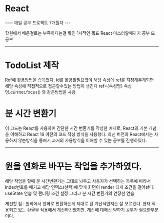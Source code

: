 # React

---- 매일 공부 프로젝트 7개월차 ---


학원에서 배운걸로는 부족하다는걸 확인
1차적인 목표 
React 마스터할때까지 공부 또 공부

----------------------------------------------------------

# TodoList 제작 

Ref에 활용방법을 습득했다.
id를 활용할필요없이 해당 속성에 ref를 지정해주게되면 해당 속성에 직접적으로 접근할수있는 방법이 생긴다
ref={속성명} 
속성명.currnet.focus() 와 같은방법을 사용


# 분 시간 변환기

이 코드는 React를 사용하여 간단한 시간 변환기를 작성한 예제로,
React의 기본 개념을 이해하고 React 16 이전의 코드 작성 방식을 사용했다.
최신 버전의 React에서는 사용하지 않는방식을 통해서 과거의 사용방식을 이해할 수 있는 공부를 진행하였다.

--------------------------------------------------------------------------------------------------------

# 원을 엔화로 바꾸는 작업을 추가하였다.

해당 작업을 할때 분 시간변환기는 그대로 놔두고 사용자가 선택하는 목록에 따라서 index번호를 매기고
해당 인덱스(선택)에 맞게 화면이 render 되게 조건을 걸어놨다.
useState 연습 및 랜더링 조건 설정 그리고 분 시간 변환기의 연장선 연습

계선할 점 : 원화에서 엔화로 변환하는게 제대로 된 계산식인지는 잘 모르겠다. 현재 적용되고 있는 환율을 적용해서 계산하긴했지만,
계산에 대해선 약하기 공부가 필요한부분이다.








